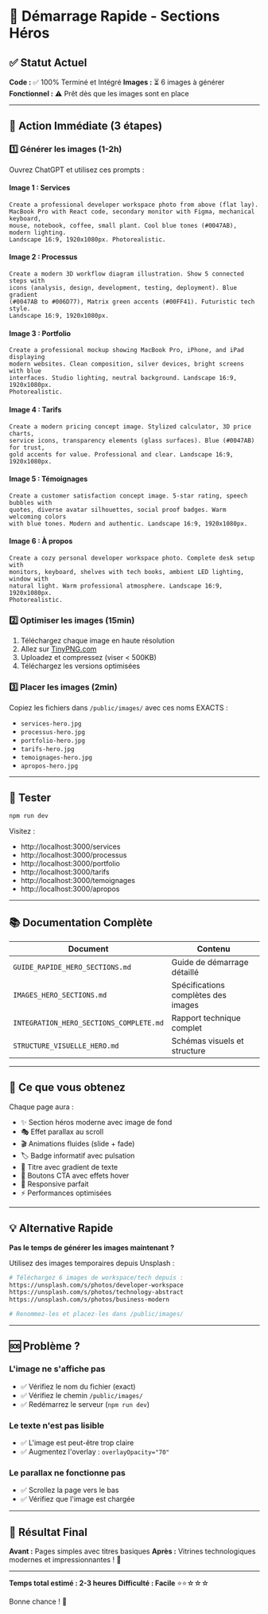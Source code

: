 # 🚀 Démarrage Rapide - Sections Héros

## ✅ Statut Actuel

**Code :** ✅ 100% Terminé et Intégré
**Images :** ⏳ 6 images à générer
**Fonctionnel :** ⚠️ Prêt dès que les images sont en place

---

## 🎯 Action Immédiate (3 étapes)

### 1️⃣ Générer les images (1-2h)

Ouvrez ChatGPT et utilisez ces prompts :

#### Image 1 : Services
```
Create a professional developer workspace photo from above (flat lay). 
MacBook Pro with React code, secondary monitor with Figma, mechanical keyboard, 
mouse, notebook, coffee, small plant. Cool blue tones (#0047AB), modern lighting. 
Landscape 16:9, 1920x1080px. Photorealistic.
```

#### Image 2 : Processus
```
Create a modern 3D workflow diagram illustration. Show 5 connected steps with 
icons (analysis, design, development, testing, deployment). Blue gradient 
(#0047AB to #006D77), Matrix green accents (#00FF41). Futuristic tech style. 
Landscape 16:9, 1920x1080px.
```

#### Image 3 : Portfolio
```
Create a professional mockup showing MacBook Pro, iPhone, and iPad displaying 
modern websites. Clean composition, silver devices, bright screens with blue 
interfaces. Studio lighting, neutral background. Landscape 16:9, 1920x1080px. 
Photorealistic.
```

#### Image 4 : Tarifs
```
Create a modern pricing concept image. Stylized calculator, 3D price charts, 
service icons, transparency elements (glass surfaces). Blue (#0047AB) for trust, 
gold accents for value. Professional and clear. Landscape 16:9, 1920x1080px.
```

#### Image 5 : Témoignages
```
Create a customer satisfaction concept image. 5-star rating, speech bubbles with 
quotes, diverse avatar silhouettes, social proof badges. Warm welcoming colors 
with blue tones. Modern and authentic. Landscape 16:9, 1920x1080px.
```

#### Image 6 : À propos
```
Create a cozy personal developer workspace photo. Complete desk setup with 
monitors, keyboard, shelves with tech books, ambient LED lighting, window with 
natural light. Warm professional atmosphere. Landscape 16:9, 1920x1080px. 
Photorealistic.
```

### 2️⃣ Optimiser les images (15min)

1. Téléchargez chaque image en haute résolution
2. Allez sur [TinyPNG.com](https://tinypng.com)
3. Uploadez et compressez (viser < 500KB)
4. Téléchargez les versions optimisées

### 3️⃣ Placer les images (2min)

Copiez les fichiers dans `/public/images/` avec ces noms EXACTS :
- `services-hero.jpg`
- `processus-hero.jpg`
- `portfolio-hero.jpg`
- `tarifs-hero.jpg`
- `temoignages-hero.jpg`
- `apropos-hero.jpg`

---

## 🧪 Tester

```bash
npm run dev
```

Visitez :
- http://localhost:3000/services
- http://localhost:3000/processus
- http://localhost:3000/portfolio
- http://localhost:3000/tarifs
- http://localhost:3000/temoignages
- http://localhost:3000/apropos

---

## 📚 Documentation Complète

| Document | Contenu |
|----------|---------|
| `GUIDE_RAPIDE_HERO_SECTIONS.md` | Guide de démarrage détaillé |
| `IMAGES_HERO_SECTIONS.md` | Spécifications complètes des images |
| `INTEGRATION_HERO_SECTIONS_COMPLETE.md` | Rapport technique complet |
| `STRUCTURE_VISUELLE_HERO.md` | Schémas visuels et structure |

---

## 🎨 Ce que vous obtenez

Chaque page aura :
- ✨ Section héros moderne avec image de fond
- 🎭 Effet parallax au scroll
- 🎬 Animations fluides (slide + fade)
- 🏷️ Badge informatif avec pulsation
- 🎨 Titre avec gradient de texte
- 🔘 Boutons CTA avec effets hover
- 📱 Responsive parfait
- ⚡ Performances optimisées

---

## 💡 Alternative Rapide

**Pas le temps de générer les images maintenant ?**

Utilisez des images temporaires depuis Unsplash :

```bash
# Téléchargez 6 images de workspace/tech depuis :
https://unsplash.com/s/photos/developer-workspace
https://unsplash.com/s/photos/technology-abstract
https://unsplash.com/s/photos/business-modern

# Renommez-les et placez-les dans /public/images/
```

---

## 🆘 Problème ?

### L'image ne s'affiche pas
- ✅ Vérifiez le nom du fichier (exact)
- ✅ Vérifiez le chemin `/public/images/`
- ✅ Redémarrez le serveur (`npm run dev`)

### Le texte n'est pas lisible
- ✅ L'image est peut-être trop claire
- ✅ Augmentez l'overlay : `overlayOpacity="70"`

### Le parallax ne fonctionne pas
- ✅ Scrollez la page vers le bas
- ✅ Vérifiez que l'image est chargée

---

## 🎉 Résultat Final

**Avant :** Pages simples avec titres basiques
**Après :** Vitrines technologiques modernes et impressionnantes ! 🚀

---

**Temps total estimé : 2-3 heures**
**Difficulté : Facile** ⭐⭐☆☆☆

Bonne chance ! 💪